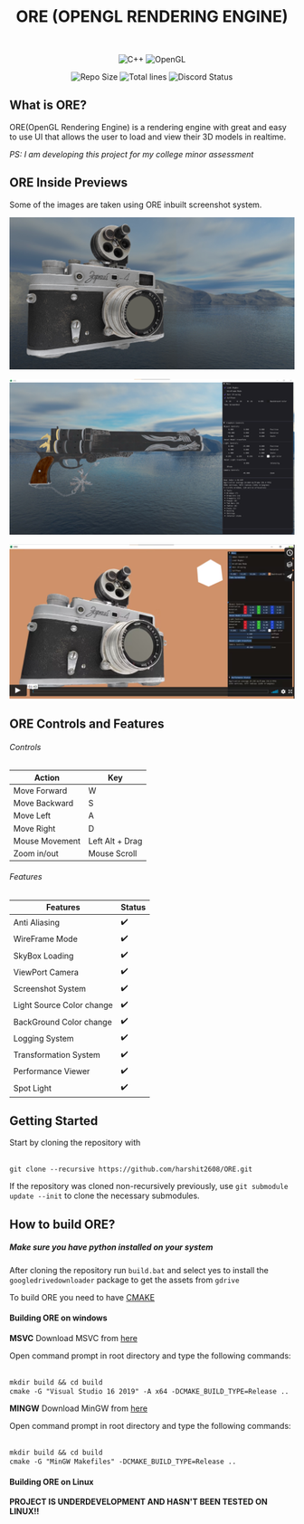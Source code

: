 <h1 align="center">ORE (OPENGL RENDERING ENGINE)</h1>

<br/>

<p align="center">
<img alt="C++" src="https://img.shields.io/badge/C++%20-%2300599C.svg?logo=c%2B%2B&logoColor=white">
 <img alt="OpenGL" src="https://img.shields.io/badge/OpenGL-%23FFFFFF.svg?&logo=opengl"/>
 </p>

 <p align="center">
 <img alt="Repo Size" src="https://img.shields.io/github/repo-size/harshit2608/ORE">
 <img alt="Total lines" src ="https://img.shields.io/tokei/lines/github/harshit2608/ORE"/>
<img alt="Discord Status" src ="https://img.shields.io/discord/754728992900382862?label=Discord&style=plastic"/></p>

## What is ORE?

ORE(OpenGL Rendering Engine) is a rendering engine with great and easy to use UI that allows the user to load and view their 3D models in realtime.

*PS: I am developing this project for my college minor assessment*

<!-- [MODEL CREDITS](resources/LICENSE "Model License") -->

## ORE Inside Previews

Some of the images are taken using ORE inbuilt screenshot system.

![Zorki Camera](resources/Camera_SkyBox.png "Zorki Camera with Skybox")

![Gun](resources/Gun_with_UI.png "Gun with UI")

[![ORE Preview](resources/ORE.png)](https://vimeo.com/653409636 "ORE preview video")

## ORE Controls and Features

<h6> Controls</h6>

| Action         | Key             |
| -------------- | --------------- |
| Move Forward   | W               |
| Move Backward  | S               |
| Move Left      | A               |
| Move Right     | D               |
| Mouse Movement | Left Alt + Drag |
| Zoom in/out    | Mouse Scroll    |

<h6> Features</h6>

| Features                  | Status             |
| ------------------------- | ------------------ |
| Anti Aliasing             | :heavy_check_mark: |
| WireFrame Mode            | :heavy_check_mark: |
| SkyBox Loading            | :heavy_check_mark: |
| ViewPort Camera           | :heavy_check_mark: |
| Screenshot System         | :heavy_check_mark: |
| Light Source Color change | :heavy_check_mark: |
| BackGround Color change   | :heavy_check_mark: |
| Logging System            | :heavy_check_mark: |
| Transformation System     | :heavy_check_mark: |
| Performance Viewer        | :heavy_check_mark: |
| Spot Light                | :heavy_check_mark: |

## Getting Started

Start by cloning the repository with

```

git clone --recursive https://github.com/harshit2608/ORE.git

```

If the repository was cloned non-recursively previously, use
`git submodule update --init`
to clone the necessary submodules.

## How to build ORE?

<h5>Make sure you have python installed on your system</h5>

After cloning the repository run `build.bat` and select yes to install the `googledrivedownloader` package to get the assets from `gdrive`

To build ORE you need to have [CMAKE](https://cmake.org/download/)

<h4>Building ORE on windows</h4>

**MSVC**
Download MSVC from [here](https://visualstudio.microsoft.com/vs/features/cplusplus/)

Open command prompt in root directory and type the following commands:

```

mkdir build && cd build
cmake -G "Visual Studio 16 2019" -A x64 -DCMAKE_BUILD_TYPE=Release ..

```

**MINGW**
Download MinGW from [here](https://www.mingw-w64.org)

Open command prompt in root directory and type the following commands:

```

mkdir build && cd build
cmake -G "MinGW Makefiles" -DCMAKE_BUILD_TYPE=Release ..

```

<h4>Building ORE on Linux</h4>

**PROJECT IS UNDERDEVELOPMENT AND HASN'T BEEN TESTED ON LINUX!!**
